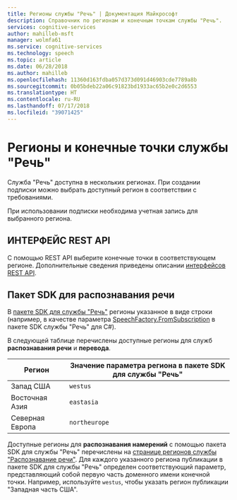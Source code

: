 ```yaml
---
title: Регионы службы "Речь" | Документация Майкрософт
description: Справочник по регионам и конечным точкам службы "Речь".
services: cognitive-services
author: mahilleb-msft
manager: wolmfa61
ms.service: cognitive-services
ms.technology: speech
ms.topic: article
ms.date: 06/28/2018
ms.author: mahilleb
ms.openlocfilehash: 11360d163fdba057d373d091d46903cde7789a8b
ms.sourcegitcommit: 0b05bdeb22a06c91823bd1933ac65b2e0c2d6553
ms.translationtype: HT
ms.contentlocale: ru-RU
ms.lasthandoff: 07/17/2018
ms.locfileid: "39071425"
---
```

# <a name="regions-of-the-speech-service"></a>Регионы и конечные точки службы "Речь"

Служба "Речь" доступна в нескольких регионах.
При создании подписки можно выбрать доступный регион в соответствии с требованиями.

При использовании подписки необходима учетная запись для выбранного региона.

## <a name="rest-api"></a>ИНТЕРФЕЙС REST API

С помощью REST API выберите конечные точки в соответствующем регионе.
Дополнительные сведения приведены описании [интерфейсов REST API](rest-apis.md).

## <a name="speech-sdk"></a>Пакет SDK для распознавания речи

В [пакете SDK для службы "Речь"](speech-sdk.md) регионы указанное в виде строки (например, в качестве параметра [SpeechFactory.FromSubscription](https://docs.microsoft.com/dotnet/api/microsoft.cognitiveservices.speech.speechfactory.fromsubscription) в пакете SDK службы "Речь" для C#).

В следующей таблице перечислены доступные регионы для служб **распознавания речи** и **перевода**.

Регион| Значение параметра региона в пакете SDK для службы "Речь"
-|-
Запад США| `westus`
Восточная Азия| `eastasia`
Северная Европа| `northeurope`

Доступные регионы для **распознавания намерений** с помощью пакета SDK для службы "Речь" перечислены на [странице регионов службы "Распознавание речи"](/azure/cognitive-services/luis/luis-reference-regions).
Для каждого указанного региона публикации в пакете SDK для службы "Речь" определен соответствующий параметр, представляющий собой первую часть доменного имени конечной точки.
Например, используйте `westus`, чтобы указать регион публикации "Западная часть США".
